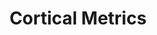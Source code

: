---
layout: resume
title: Cortical Metrics
dates: May 2016 - November 2018
role: Web Designer and Product Engineer
stack:
  - Analyzed clinical trial data, generated statistical reports, and wrote articles on the latest neuroscience research.
  - Wrote website copy and contributed technical support articles, and handled support tickets.
  - Designed neuroscience research hardware, manufacturing processes, and QA tests.
---